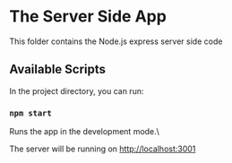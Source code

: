 
# The Server Side App

This folder contains the Node.js express server side code


## Available Scripts

  

In the project directory, you can run:

  

### `npm start`

Runs the app in the development mode.\

  

The server will be running on [http://localhost:3001](http://localhost:3001)

  
